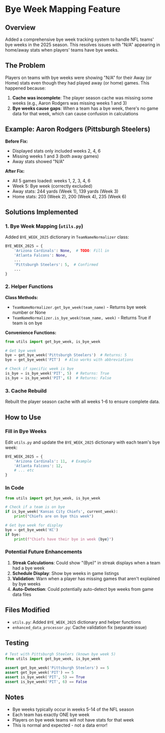 # Bye Week Mapping Feature

## Overview
Added a comprehensive bye week tracking system to handle NFL teams' bye weeks in the 2025 season. This resolves issues with "N/A" appearing in home/away stats when players' teams have bye weeks.

## The Problem

Players on teams with bye weeks were showing "N/A" for their Away (or Home) stats even though they had played away (or home) games. This happened because:

1. **Cache was incomplete**: The player season cache was missing some weeks (e.g., Aaron Rodgers was missing weeks 1 and 3)
2. **Bye weeks cause gaps**: When a team has a bye week, there's no game data for that week, which can cause confusion in calculations

## Example: Aaron Rodgers (Pittsburgh Steelers)

**Before Fix:**
- Displayed stats only included weeks 2, 4, 6
- Missing weeks 1 and 3 (both away games)
- Away stats showed "N/A"

**After Fix:**
- All 5 games loaded: weeks 1, 2, 3, 4, 6
- Week 5: Bye week (correctly excluded)
- Away stats: 244 yards (Week 1), 139 yards (Week 3)
- Home stats: 203 (Week 2), 200 (Week 4), 235 (Week 6)

## Solutions Implemented

### 1. Bye Week Mapping (`utils.py`)

Added `BYE_WEEK_2025` dictionary in `TeamNameNormalizer` class:

```python
BYE_WEEK_2025 = {
    'Arizona Cardinals': None,  # TODO: Fill in
    'Atlanta Falcons': None,
    ...
    'Pittsburgh Steelers': 5,  # Confirmed
    ...
}
```

### 2. Helper Functions

**Class Methods:**
- `TeamNameNormalizer.get_bye_week(team_name)` - Returns bye week number or None
- `TeamNameNormalizer.is_bye_week(team_name, week)` - Returns True if team is on bye

**Convenience Functions:**
```python
from utils import get_bye_week, is_bye_week

# Get bye week
bye = get_bye_week('Pittsburgh Steelers')  # Returns: 5
bye = get_bye_week('PIT')  # Also works with abbreviations

# Check if specific week is bye
is_bye = is_bye_week('PIT', 5)  # Returns: True
is_bye = is_bye_week('PIT', 6)  # Returns: False
```

### 3. Cache Rebuild

Rebuilt the player season cache with all weeks 1-6 to ensure complete data.

## How to Use

### Fill in Bye Weeks

Edit `utils.py` and update the `BYE_WEEK_2025` dictionary with each team's bye week:

```python
BYE_WEEK_2025 = {
    'Arizona Cardinals': 11,  # Example
    'Atlanta Falcons': 12,
    # ... etc
}
```

### In Code

```python
from utils import get_bye_week, is_bye_week

# Check if a team is on bye
if is_bye_week('Kansas City Chiefs', current_week):
    print("Chiefs are on bye this week")

# Get bye week for display
bye = get_bye_week('KC')
if bye:
    print(f"Chiefs have their bye in week {bye}")
```

### Potential Future Enhancements

1. **Streak Calculations**: Could show "(Bye)" in streak displays when a team had a bye week
2. **Schedule Display**: Show bye weeks in game listings
3. **Validation**: Warn when a player has missing games that aren't explained by bye weeks
4. **Auto-Detection**: Could potentially auto-detect bye weeks from game data files

## Files Modified

- `utils.py`: Added `BYE_WEEK_2025` dictionary and helper functions
- `enhanced_data_processor.py`: Cache validation fix (separate issue)

## Testing

```python
# Test with Pittsburgh Steelers (known bye week 5)
from utils import get_bye_week, is_bye_week

assert get_bye_week('Pittsburgh Steelers') == 5
assert get_bye_week('PIT') == 5
assert is_bye_week('PIT', 5) == True
assert is_bye_week('PIT', 6) == False
```

## Notes

- Bye weeks typically occur in weeks 5-14 of the NFL season
- Each team has exactly ONE bye week
- Players on bye week teams will not have stats for that week
- This is normal and expected - not a data error!

